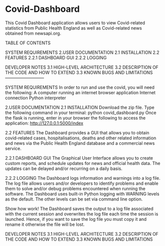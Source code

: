 # Covid-Dashboard
This Covid Dashboard application allows users to view Covid-related statistics from Public Health England as well as Covid-related news obtained from newsapi.org.

TABLE OF CONTENTS

SYSTEM REQUIREMENTS
2.USER DOCUMENTATION 2.1 INSTALLATION 2.2 FEATURES 2.2.1 DASHBOARD GUI 2.2.2 LOGGING

DEVELOPER NOTES 3.1 HIGH-LEVEL ARCHITECTURE 3.2 DESCRIPTION OF THE CODE AND HOW TO EXTEND 3.3 KNOWN BUGS AND LIMITATIONS
—————————

SYSTEM REQUIREMENTS
In order to run and use the covid, you will need the following: A computer running an internet browser application Internet connection Python interpreter

2.USER DOCUMENTATION 2.1 INSTALLATION Download the zip file. Type the following command in your terminal: python covid_dashboard.py Once the flask is running, enter in your browser the following to access the application: http://127.0.0.1:5000/index

2.2 FEATURES The Dashboard provides a GUI that allows you to obtain covid-related cases, hospitalisations, deaths and other related information and news via the Public Health England database and a commercial news service.

2.2.1 DASHBOARD GUI The Graphical User Interface allows you to create custom reports, and schedule updates for news and official health data. The updates can be delayed and/or recurring on a daily basis.

2.2.2 LOGGING The Dashboard logs information and warnings into a log file. The log file allows users and/or developers to identify problems and enable them to solve and/or debug problems encountered when running the software. The Dashboard uses built-in Python logging with WARNING levels as the default. The other levels can be set via command line option.

Show how work! The Dashboard saves the output to a log file associated with the current session and overwrites the log file each time the session is launched. Hence, if you want to save the log file you must copy it and rename it otherwise the file will be lost.

DEVELOPER NOTES
3.1 HIGH-LEVEL ARCHITECTURE 3.2 DESCRIPTION OF THE CODE AND HOW TO EXTEND 3.3 KNOWN BUGS AND LIMITATIONS
